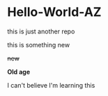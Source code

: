 # Hello-World-AZ
this is just another repo

this is something new

~~new~~

**Old age**

I can't believe I'm learning this
